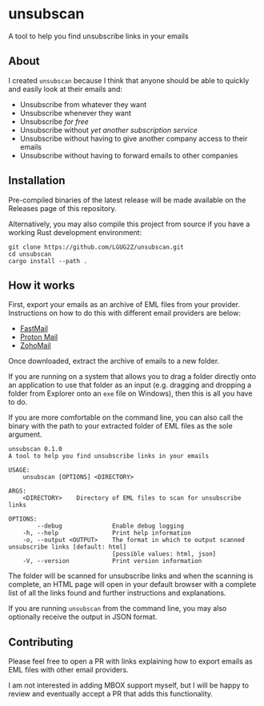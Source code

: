 # unsubscan

A tool to help you find unsubscribe links in your emails

## About

I created `unsubscan` because I think that anyone should be able to quickly and easily look at their emails and:

- Unsubscribe from whatever they want
- Unsubscribe whenever they want
- Unsubscribe _for free_
- Unsubscribe without _yet another subscription service_
- Unsubscribe without having to give another company access to their emails
- Unsubscribe without having to forward emails to other companies

## Installation

Pre-compiled binaries of the latest release will be made available on the Releases page of this repository.

Alternatively, you may also compile this project from source if you have a working Rust development environment:

```
git clone https://github.com/LGUG2Z/unsubscan.git
cd unsubscan
cargo install --path .
```

## How it works

First, export your emails as an archive of EML files from your provider. Instructions on how to do this with different
email providers are below:

- [FastMail](https://www.fastmail.help/hc/en-us/articles/360060590573-Download-all-your-data#transfermail)
- [Proton Mail](https://proton.me/support/export-emails-import-export-app)
- [ZohoMail](https://www.zoho.com/mail/help/import-export-emails.html#alink2)

Once downloaded, extract the archive of emails to a new folder.

If you are running on a system that allows you to drag a folder directly onto an application to use that folder as an
input (e.g. dragging and dropping a folder from Explorer onto an `exe` file on Windows), then this is all you have to do.

If you are more comfortable on the command line, you can also call the binary with the path to your extracted folder of
EML files as the sole argument.

```
unsubscan 0.1.0
A tool to help you find unsubscribe links in your emails

USAGE:
    unsubscan [OPTIONS] <DIRECTORY>

ARGS:
    <DIRECTORY>    Directory of EML files to scan for unsubscribe links

OPTIONS:
        --debug              Enable debug logging
    -h, --help               Print help information
    -o, --output <OUTPUT>    The format in which to output scanned unsubscribe links [default: html]
                             [possible values: html, json]
    -V, --version            Print version information

```

The folder will be scanned for unsubscribe links and when the scanning is complete, an HTML page will open in your default
browser with a complete list of all the links found and further instructions and explanations.

If you are running `unsubscan` from the command line, you may also optionally receive the output in JSON format.

## Contributing

Please feel free to open a PR with links explaining how to export emails as EML files with other email providers.

I am not interested in adding MBOX support myself, but I will be happy to review and eventually accept a PR that adds
this functionality.
